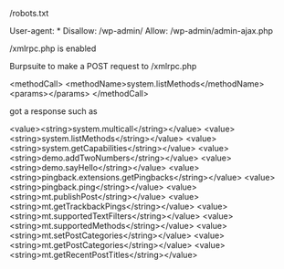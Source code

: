 /robots\.txt

User\-agent: \*
Disallow: /wp\-admin/
Allow: /wp\-admin/admin\-ajax\.php

/xmlrpc\.php is enabled

Burpsuite to make a POST request to /xmlrpc\.php

\<methodCall\>
\<methodName\>system\.listMethods\</methodName\>
\<params\>\</params\>
\</methodCall\>

got a response such as 

\<value\>\<string\>system\.multicall\</string\>\</value\>
\<value\>\<string\>system\.listMethods\</string\>\</value\>
\<value\>\<string\>system\.getCapabilities\</string\>\</value\>
\<value\>\<string\>demo\.addTwoNumbers\</string\>\</value\>
\<value\>\<string\>demo\.sayHello\</string\>\</value\>
\<value\>\<string\>pingback\.extensions\.getPingbacks\</string\>\</value\>
\<value\>\<string\>pingback\.ping\</string\>\</value\>
\<value\>\<string\>mt\.publishPost\</string\>\</value\>
\<value\>\<string\>mt\.getTrackbackPings\</string\>\</value\>
\<value\>\<string\>mt\.supportedTextFilters\</string\>\</value\>
\<value\>\<string\>mt\.supportedMethods\</string\>\</value\>
\<value\>\<string\>mt\.setPostCategories\</string\>\</value\>
\<value\>\<string\>mt\.getPostCategories\</string\>\</value\>
\<value\>\<string\>mt\.getRecentPostTitles\</string\>\</value\>

